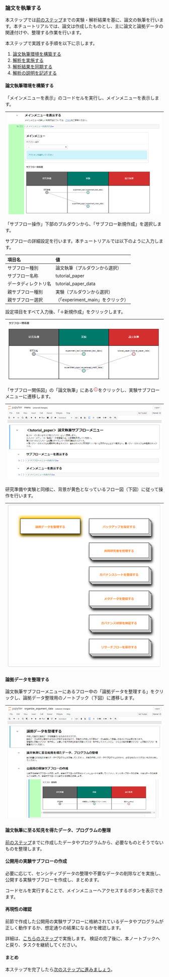### 論文を執筆する

本ステップでは[前のステップ](./carry_out_further_analyses.md)までの実験・解析結果を基に、論文の執筆を行います。本チュートリアルでは、論文は作成したものとし、主に論文と論拠データの関連付けや、整理する作業を行います。

本ステップで実践する手順を以下に示します。

1. [論文執筆環境を構築する](#論文執筆環境を構築する)
2. [解析を実施する](#解析を実施する)
3. [解析結果を同期する](#解析結果を同期する)
4. [解析の説明を記述する](#解析の説明を記述する)


#### 論文執筆環境を構築する

「メインメニューを表示」のコードセルを実行し、メインメニューを表示します。

| ![](./images/create_paper_prepare_main_menu.png) |
|---|

「サブフロー操作」下部のプルダウンから、「サブフロー新規作成」を選択します。

サブフローの詳細設定を行います。本チュートリアルでは以下のように入力します。

|項目名|値|
|:---|:---|
| サブフロー種別 | 論文執筆（プルダウンから選択） |
| サブフロー名称 | tutorial_paper |
| データディレクトリ名 | tutorial_paper_data |
| 親サブフロー種別 | 実験（プルダウンから選択） |
| 親サブフロー選択 | （「experiment_main」をクリック） |

設定項目をすべて入力後、「＋新規作成」をクリックします。

| ![](./images/create_paper_prepare_create_paper_node.png) |
|---|

「サブフロー関係図」の「論文執筆」にある<img src="./images/create_paper_prepare_paper_node_icon.png" height=15>をクリックし、実験サブフローメニューに遷移します。

| ![](./images/create_paper_sub_flow_menu.png) |
|---|

研究準備や実験と同様に、背景が黄色となっているフロー図（下図）に従って操作を行います。

| ![](./images/create_paper_sub_flow.png) |
|---|


#### 論拠データを整理する

論文執筆サブフローメニューにあるフロー中の「論拠データを整理する」をクリックし、論拠データ整理用のノートブック（下図）に遷移します。

| ![](./images/create_paper_organize_data.png) |
|---|

#### 論文執筆に至る知見を得たデータ、プログラムの整理

[前のステップ](./carry_out_further_analyses.md)までに作成したデータやプログラムから、必要なものとそうでないものを整理します。

#### 公開用の実験サブフローの作成

必要に応じて、センシティブデータの整理や不要なデータの削除などを実施し、公開する実験サブフローを作成し、まとめます。

コードセルを実行することで、メインメニューへアクセスするボタンを表示できます。

#### 再現性の確認

前節で作成した公開用の実験サブフローに格納されているデータやプログラムが正しく動作するか、想定通りの結果になるかを確認します。

詳細は、[こちらのステップ](./validate_metadata.md)で実施します。
検証の完了後に、本ノートブックへと戻り、タスクを継続してください。

<!-- 途中 -->






#### まとめ

<!-- まとめ -->

本ステップを完了したら[次のステップに進みましょう](./finish_research.md)。
